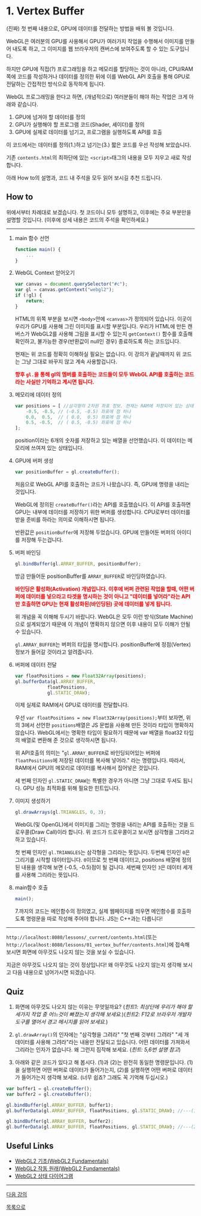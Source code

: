 # 1. Vertex Buffer

(진짜) 첫 번째 내용으로, GPU에 데이터를 전달하는 방법을 배워 볼 것입니다.

WebGL은 여러분의 GPU를 사용해서 GPU가 여러가지 작업을 수행해서 이미지를 만들어 내도록 하고, 그 이미지를 웹 브라우저의 캔버스에 보여주도록 할 수 있는 도구입니다.

하지만 GPU에 직접(?) 프로그래밍을 하고 메모리를 할당하는 것이 아니라, CPU/RAM 쪽에 코드를 작성하거나 데이터를 정의한 뒤에 이를 WebGL API 호출을 통해 GPU로 전달하는 간접적인 방식으로 동작하게 됩니다.

WebGL 프로그래밍을 한다고 하면, (개념적으로) 여러분들이 해야 하는 작업은 크게 아래와 같습니다.

1. GPU에 넘겨야 할 데이터를 정의
2. GPU가 실행해야 할 프로그램 코드(Shader, 셰이더)를 정의
3. GPU에 실제로 데이터를 넘기고, 프로그램을 실행하도록 API를 호출

이 코드에서는 데이터를 정의(1.)하고 넘기는(3.) 짧은 코드를 우선 작성해 보았습니다.

기존 `contents.html`의 최하단에 있는 `<script>`태그의 내용을 모두 지우고 새로 작성합니다.

아래 How to의 설명과, 코드 내 주석을 모두 읽어 보시길 추천 드립니다.

## How to

위에서부터 차례대로 보겠습니다. 첫 코드이니 모두 설명하고, 이후에는 주요 부분만을 설명할 것입니다. (이후에 상세 내용은 코드의 주석을 확인하세요.)

---
1. main 함수 선언

    ```js
    function main() {
        ...
    }
    ```

2. WebGL Context 얻어오기

    ```js
    var canvas = document.querySelector("#c");
    var gl = canvas.getContext("webgl2");
    if (!gl) {
        return;
    }
    ```

    HTML의 위쪽 부분을 보시면 `<body>`안에 `<canvas>`가 정의되어 있습니다. 이곳이 우리가 GPU를 사용해 그린 이미지를 표시할 부분입니다. 우리가 HTML에 만든 캔버스가 WebGL2를 사용해 그림을 표시할 수 있는지 `getContext()` 함수를 호출해 확인하고, 불가능한 경우(반환값이 null인 경우) 종료하도록 하는 코드입니다.

    현재는 위 코드를 정확히 이해하실 필요는 없습니다. 이 강의가 끝날때까지 위 코드는 그냥 그대로 바꾸지 않고 계속 사용할겁니다. 
    
    <span style="color:red">**향후 `gl.`을 통해 gl의 멤버를 호출하는 코드들이 모두 WebGL API를 호출하는 코드라는 사실만 기억하고 계시면 됩니다.**</span>

3. 메모리에 데이터 정의

    ```js
    var positions = [ //삼각형의 2차원 좌표 정보. 현재는 RAM에 저장되어 있는 상태
        -0.5, -0.5, // (-0.5, -0.5) 좌표에 점 하나
        0.0,  0.5,  // ( 0.0,  0.5) 좌표에 점 하나
        0.5, -0.5,  // ( 0.5, -0.5) 좌표에 점 하나
    ];
    ```

    position이라는 6개의 숫자를 저장하고 있는 배열을 선언했습니다. 이 데이터는 메모리에 쓰여져 있는 상태입니다.

4. GPU에 버퍼 생성

    ```js
    var positionBuffer = gl.createBuffer(); 
    ```

    처음으로 WebGL API를 호출하는 코드가 나왔습니다. 즉, GPU에 명령을 내리는 것입니다.
    
    WebGL에 정의된 `createBuffer()`라는 API를 호출했습니다. 이 API를 호출하면 GPU는 내부에 데이터를 저장하기 위한 버퍼를 생성합니다. CPU로부터 데이터를 받을 준비를 하라는 의미로 이해하시면 됩니다.
    
    반환값은 `positionBuffer`에 저장해 두었습니다. GPU에 만들어둔 버퍼의 아이디를 저장해 두는겁니다.

5. 버퍼 바인딩

    ```js
    gl.bindBuffer(gl.ARRAY_BUFFER, positionBuffer); 
    ```

    방금 만들어둔 positionBuffer를 `ARRAY_BUFFER`로 바인딩하였습니다. 

    <span style="color:red">**바인딩은 활성화(Activation) 개념입니다. 이후에 버퍼 관련된 작업을 할때, 어떤 버퍼에 데이터를 넣으라고 타겟을 명시하는 것이 아니고 "데이터를 넣어라"라는 API만 호출하면 GPU는 현재 활성화된(바인딩된) 곳에 데이터를 넣게 됩니다.**</span>

    위 개념을 꼭 이해해 두시기 바랍니다. WebGL은 모두 이런 방식(State Machine)으로 설계되었기 때문에 이 개념이 명확하지 않으면 이후 내용이 모두 이해가 안될 수 있습니다.

    `gl.ARRAY_BUFFER`는 버퍼의 타입을 명시합니다. positionBuffer에 정점(Vertex) 정보가 들어갈 것이라고 알려줍니다.

6. 버퍼에 데이터 전달

    ```js
    var floatPositions = new Float32Array(positions);
    gl.bufferData(gl.ARRAY_BUFFER, 
				floatPositions,
				gl.STATIC_DRAW);
    ```

    이제 실제로 RAM에서 GPU로 데이터를 전달합니다.

    우선 `var floatPositions = new Float32Array(positions);`부터 보자면, 위의 3에서 선언한 `positions`배열은 JS 문법을 사용해 만든 것이라 타입이 명확하지 않습니다. WebGL에서는 명확한 타입이 필요하기 때문에 var 배열을 float32 타입의 배열로 변환해 준 것으로 생각하시면 됩니다.

    위 API호출의 의미는 "`gl.ARRAY_BUFFER`로 바인딩되어있는 버퍼에 `floatPositions`에 저장된 데이터를 복사해 넣어라." 라는 명령입니다. 따라서, RAM에서 GPU의 메모리로 데이터를 복사해서 집어넣은 것입니다.

    세 번째 인자인 `gl.STATIC_DRAW`는 특별한 경우가 아니면 그냥 그대로 두셔도 됩니다. GPU 성능 최적화를 위해 필요한 힌트입니다.

7. 이미지 생성하기

    ```js
    gl.drawArrays(gl.TRIANGLES, 0, 3);
    ```

    WebGL(및 OpenGL)에서 이미지를 그리는 명령을 내리는 API를 호출하는 것을 드로우콜(Draw Call)이라 합니다. 위 코드가 드로우콜이고 보시면 삼각형을 그리라고 하고 있습니다.

    첫 번째 인자인 `gl.TRIANGLES`는 삼각형을 그리라는 뜻입니다. 두번째 인자인 `0`은 그리기를 시작할 데이터입니다. `0`이므로 첫 번째 데이터고, positions 배열에 정의된 내용을 생각해 보면 (-0.5, -0.5)점이 될 겁니다. 세번째 인자인 `3`은 데이터 세개를 사용해 그리라는 뜻입니다.

8. main함수 호출

    ```js
    main();
    ```
    
    7.까지의 코드는 메인함수의 정의였고, 실제 웹페이지를 띄우면 메인함수를 호출하도록 명령문을 따로 작성해 주어야 합니다. JS는 C++과는 다릅니다!

---
`http://localhost:8080/lessons/_current/contents.html`(또는 `http://localhost:8080/lessons/01_vertex_buffer/contents.html`)에 접속해 보시면 화면에 아무것도 나오지 않는 것을 보실 수 있습니다. 

지금은 아무것도 나오지 않는 것이 정상입니다! 왜 아무것도 나오지 않는지 생각해 보시고 다음 내용으로 넘어가시면 되겠습니다.

## Quiz

1. 화면에 아무것도 나오지 않는 이유는 무엇일까요? (*힌트1: 최상단에 우리가 해야 할 세가지 작업 중 어느것이 빠졌는지 생각해 보세요.*)(*힌트2: F12로 브라우저 개발자 도구를 열어서 경고 메시지를 읽어 보세요.*)

2. `gl.drawArray()`의 인자에는 "삼각형을 그려라" "첫 번째 것부터 그려라" "세 개 데이터를 사용해 그려라"라는 내용만 전달되고 있습니다. 어떤 데이터를 가져와서 그리라는 인자가 없습니다. 왜 그런지 짐작해 보세요. (*힌트: 5,6번 설명 참고*)

3. 아래와 같은 코드가 있다고 해 봅시다. (1)과 (2)는 완전히 동일한 명령문입니다. (1)을 실행하면 어떤 버퍼로 데이터가 들어가는지, (2)를 실행하면 어떤 버퍼로 데이터가 들어가는지 생각해 보세요. (너무 쉽죠? 그래도 꼭 기억해 두십시오.)

```js
var buffer1 = gl.createBuffer(); 
var buffer2 = gl.createBuffer();

gl.bindBuffer(gl.ARRAY_BUFFER, buffer1); 
gl.bufferData(gl.ARRAY_BUFFER, floatPositions, gl.STATIC_DRAW); //---(1)

gl.bindBuffer(gl.ARRAY_BUFFER, buffer2);
gl.bufferData(gl.ARRAY_BUFFER, floatPositions, gl.STATIC_DRAW); //---(2)
```

## Useful Links

- [WebGL2 기초(WebGL2 Fundamentals)](https://webgl2fundamentals.org/webgl/lessons/ko/webgl-fundamentals.html)
- [WebGL2 작동 원래(WebGL2 Fundamentals)](https://webgl2fundamentals.org/webgl/lessons/ko/webgl-how-it-works.html)
- [WebGL2 상태 다이어그램](https://webgl2fundamentals.org/webgl/lessons/resources/webgl-state-diagram.html)

---

[다음 강의](../02_shader_attribute/)

[목록으로](../)